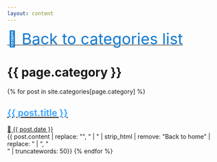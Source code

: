 ```yaml
---
layout: content
---
```


<a href="{{ site.url }}/category/"><span style="color:#0f79d0; font-size: 36px;">&#128188; Back to categories list</span></a>

<h1> {{ page.category }} </h1>
{% for post in site.categories[page.category] %}
    <a href="{{ post.url | absolute_url }}">
			<h2 style="color:#44aaff">{{ post.title }}</h2>
			&#128197; {{ post.date }}<br>
    </a>
   {{ post.content | replace: "</h1>", " | " | strip_html | remove: "Back to home" | replace: " | ", "<br>" | truncatewords: 50}}
{% endfor %}


